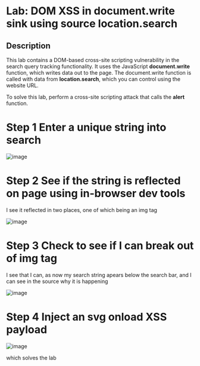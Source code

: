 # Lab: DOM XSS in document.write sink using source location.search

## Description

This lab contains a DOM-based cross-site scripting vulnerability in the search query tracking functionality. It uses the JavaScript **document.write** function, which writes data out to the page. The document.write function is called with data from **location.search**, which you can control using the website URL.

To solve this lab, perform a cross-site scripting attack that calls the **alert** function.


# Step 1 Enter a unique string into search

![image](https://user-images.githubusercontent.com/83407557/171752254-047246d2-9bac-424a-bf9e-e64e49f7c827.png)

# Step 2 See if the string is reflected on page using in-browser dev tools

 I see it reflected in two places, one of which being an img tag
 
 ![image](https://user-images.githubusercontent.com/83407557/171752503-f10a460f-7e62-4a04-8eb5-5891e7b81830.png)

# Step 3 Check to see if I can break out of img tag

I see that I can, as now my search string apears below the search bar, and I can see in the source why it is happening

![image](https://user-images.githubusercontent.com/83407557/171752667-30322e57-00c3-4b22-a322-e9e6a5263d47.png)

# Step 4 Inject an svg onload XSS payload

![image](https://user-images.githubusercontent.com/83407557/171752857-9897f5d7-e0b6-4670-9940-e001ca719052.png)

which solves the lab
